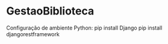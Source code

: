 # GestaoBiblioteca

Configuração de ambiente
Python:
pip install Django 
pip install djangorestframework
